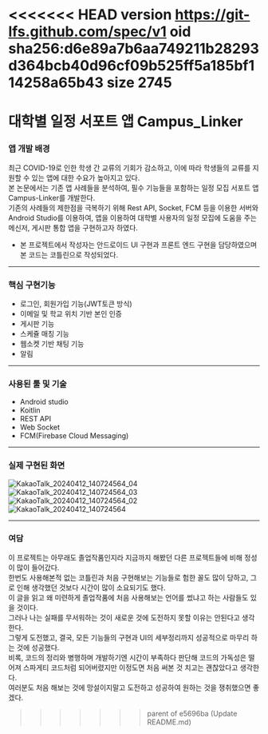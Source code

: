 <<<<<<< HEAD
version https://git-lfs.github.com/spec/v1
oid sha256:d6e89a7b6aa749211b28293d364bcb40d96cf09b525ff5a185bf114258a65b43
size 2745
=======
# 대학별 일정 서포트 앱 Campus_Linker
### 앱 개발 배경
  최근 COVID-19로 인한 학생 간 교류의 기회가 감소하고, 이에 따라 학생들의 교류를 지원할 수 있는 앱에 대한 수요가 높아지고 있다.  
본 논문에서는 기존 앱 사례들을 분석하여, 필수 기능들을 포함하는 일정 모집 서포트 앱 Campus-Linker를 개발한다.  
기존의 사례들의 제한점을 극복하기 위해 Rest API, Socket, FCM 등을 이용한 서버와 Android Studio를 이용하여, 앱을 이용하여 대학별 사용자의 일정 모집에 도움을 주는 메신저, 게시판 통합 앱을 구현하고자 하였다.

+ 본 프로젝트에서 작성자는 안드로이드 UI 구현과 프론트 엔드 구현을 담당하였으며 본 코드는 코틀린으로 작성되었다.
***

### 핵심 구현기능
+ 로그인, 회원가입 기능(JWT토큰 방식)
+ 이메일 및 학교 위치 기반 본인 인증
+ 게시판 기능
+ 스케쥴 매칭 기능
+ 웹소켓 기반 채팅 기능
+ 알림
***

### 사용된 툴 및 기술
+ Android studio
+ Koitlin
+ REST API
+ Web Socket
+ FCM(Firebase Cloud Messaging)
***

### 실제 구현된 화면
![KakaoTalk_20240412_140724564_04](https://github.com/qlfkslzk/Campus_Linker/assets/113421539/d86107c5-44ff-4060-bbbc-25206a719267)  
![KakaoTalk_20240412_140724564_03](https://github.com/qlfkslzk/Campus_Linker/assets/113421539/181a1687-29a6-4200-a25e-27a0c8ee6f75)  
![KakaoTalk_20240412_140724564_02](https://github.com/qlfkslzk/Campus_Linker/assets/113421539/8fc54f26-678e-4e5b-9ae3-c19c6a86c302)   
![KakaoTalk_20240412_140724564](https://github.com/qlfkslzk/Campus_Linker/assets/113421539/de889dbc-727d-4dfe-b4e0-a038ea5aba6b)

***

### 여담
 이 프로젝트는 아무래도 졸업작품인지라 지금까지 해봤던 다른 프로젝트들에 비해 정성이 많이 들어갔다.  
한번도 사용해본적 없는 코틀린과 처음 구현해보는 기능들로 험한 꼴도 많이 당하고, 그로 인해 생각했던 것보다 시간이 많이 소요되기도 했다.  
이 글을 읽고 왜 미련하게 졸업작품에 처음 사용해보는 언어를 썼냐고 하는 사람들도 있을 것이다.  
그러나 나는 실패를 무서워하는 것이 새로운 것에 도전하지 못할 이유는 안된다고 생각한다.  
그렇게 도전했고, 결국, 모든 기능들의 구현과 UI의 세부정리까지 성공적으로 마무리 하는 것에 성공했다.  
비록, 코드의 정리와 병행하며 개발하기엔 시간이 부족하다 판단해 코드의 가독성은 떨어져 스파게티 코드처럼 되어버렸지만 이정도면 처음 써본 것 치고는 괜찮았다고 생각한다.  
여러분도 처음 해보는 것에 망설이지말고 도전하고 성공하여 원하는 것을 쟁취했으면 좋겠다.
>>>>>>> parent of e5696ba (Update README.md)
